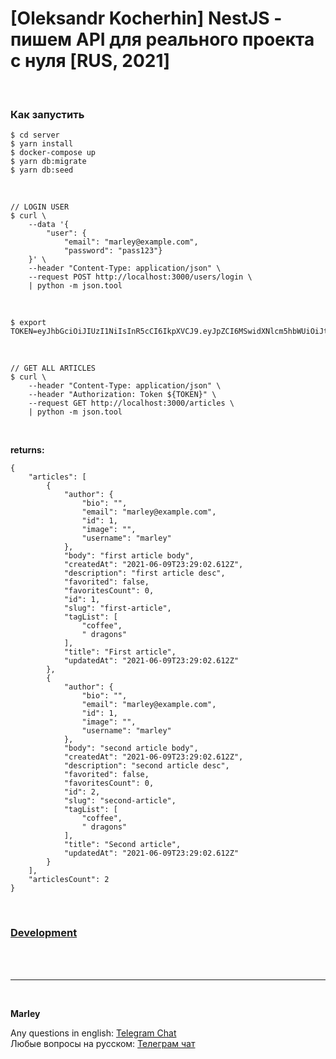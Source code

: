 # [Oleksandr Kocherhin] NestJS - пишем API для реального проекта с нуля [RUS, 2021]

<br/>

### Как запустить

    $ cd server
    $ yarn install
    $ docker-compose up
    $ yarn db:migrate
    $ yarn db:seed

<br/>

```
// LOGIN USER
$ curl \
    --data '{
        "user": {
            "email": "marley@example.com",
            "password": "pass123"}
    }' \
    --header "Content-Type: application/json" \
    --request POST http://localhost:3000/users/login \
    | python -m json.tool
```

<br/>

```
$ export TOKEN=eyJhbGciOiJIUzI1NiIsInR5cCI6IkpXVCJ9.eyJpZCI6MSwidXNlcm5hbWUiOiJtYXJsZXkiLCJlbWFpbCI6Im1hcmxleUBleGFtcGxlLmNvbSIsImlhdCI6MTYyMzI5MjIxOH0.BS5JqBWn46QqAhFBAh7DEcfm9HL48s3jRp3dm08Gtk0
```

<br/>

```
// GET ALL ARTICLES
$ curl \
    --header "Content-Type: application/json" \
    --header "Authorization: Token ${TOKEN}" \
    --request GET http://localhost:3000/articles \
    | python -m json.tool
```

<br/>

**returns:**

```
{
    "articles": [
        {
            "author": {
                "bio": "",
                "email": "marley@example.com",
                "id": 1,
                "image": "",
                "username": "marley"
            },
            "body": "first article body",
            "createdAt": "2021-06-09T23:29:02.612Z",
            "description": "first article desc",
            "favorited": false,
            "favoritesCount": 0,
            "id": 1,
            "slug": "first-article",
            "tagList": [
                "coffee",
                " dragons"
            ],
            "title": "First article",
            "updatedAt": "2021-06-09T23:29:02.612Z"
        },
        {
            "author": {
                "bio": "",
                "email": "marley@example.com",
                "id": 1,
                "image": "",
                "username": "marley"
            },
            "body": "second article body",
            "createdAt": "2021-06-09T23:29:02.612Z",
            "description": "second article desc",
            "favorited": false,
            "favoritesCount": 0,
            "id": 2,
            "slug": "second-article",
            "tagList": [
                "coffee",
                " dragons"
            ],
            "title": "Second article",
            "updatedAt": "2021-06-09T23:29:02.612Z"
        }
    ],
    "articlesCount": 2
}

```

<br/>

### [Development](./Development.md)

<br/><br/>

---

<br/>

**Marley**

Any questions in english: <a href="https://jsdev.org/chat/">Telegram Chat</a>  
Любые вопросы на русском: <a href="https://jsdev.ru/chat/">Телеграм чат</a>
